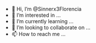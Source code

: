 - 👋 Hi, I’m @Sinnerx3Florencia
- 👀 I’m interested in ...
- 🌱 I’m currently learning ...
- 💞️ I’m looking to collaborate on ...
- 📫 How to reach me ...

<!---
Sinnerx3Florencia/Sinnerx3Florencia is a ✨ special ✨ repository because its `README.md` (this file) appears on your GitHub profile.
You can click the Preview link to take a look at your changes.
--->
